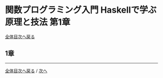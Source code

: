 # 関数プログラミング入門 Haskellで学ぶ原理と技法 第1章
[全体目次へ戻る](index.md)

## 1章

***

[全体目次へ戻る](index.md) /
[次へ](c2.md)
